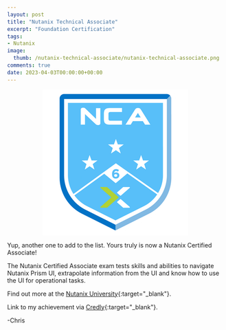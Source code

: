 ```yaml
---
layout: post
title: "Nutanix Technical Associate" 
excerpt: "Foundation Certification"
tags: 
- Nutanix
image:
  thumb: /nutanix-technical-associate/nutanix-technical-associate.png
comments: true
date: 2023-04-03T00:00:00+00:00
---
```

<img style="display: block; margin-left: auto; margin-right: auto;" alt="Rubrik Technical Professional logo" src="/images/nutanix-technical-associate/nutanix-technical-associate.png">

Yup, another one to add to the list. Yours truly is now a Nutanix Certified Associate! 

The Nutanix Certified Associate exam tests skills and abilities to navigate Nutanix Prism UI, extrapolate information from the UI and know how to use the UI for operational tasks.

Find out more at the [Nutanix University](https://www.nutanixuniversity.com/pages/82/nca-exam){:target="_blank"}.

Link to my achievement via [Credly](https://www.credly.com/badges/92df0772-aaaa-4b46-a98f-7dcc197dac0c/public_url){:target="_blank"}.

-Chris